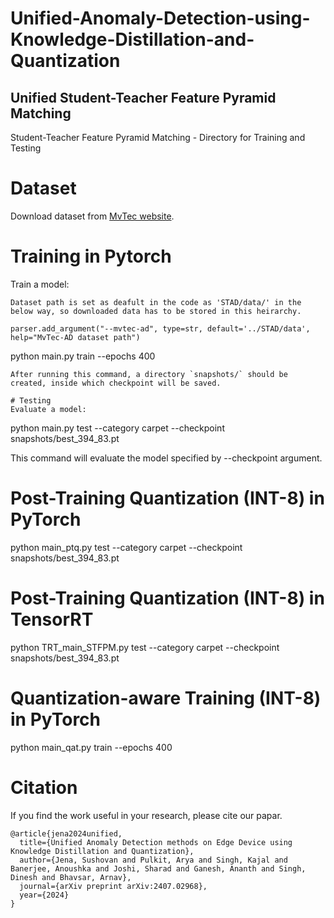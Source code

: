# Unified-Anomaly-Detection-using-Knowledge-Distillation-and-Quantization

## Unified Student-Teacher Feature Pyramid Matching 
Student-Teacher Feature Pyramid Matching - Directory for Training and Testing
# Dataset
Download dataset from [MvTec website](https://www.mvtec.com/company/research/datasets/mvtec-ad/).

# Training in Pytorch
Train a model:
```
Dataset path is set as deafult in the code as 'STAD/data/' in the below way, so downloaded data has to be stored in this heirarchy.

parser.add_argument("--mvtec-ad", type=str, default='../STAD/data', help="MvTec-AD dataset path")
``` 
python main.py train --epochs 400
```
After running this command, a directory `snapshots/` should be created, inside which checkpoint will be saved.

# Testing
Evaluate a model:
```
python main.py test --category carpet --checkpoint snapshots/best_394_83.pt

This command will evaluate the model specified by --checkpoint argument. 

# Post-Training Quantization (INT-8) in PyTorch
python main_ptq.py test --category carpet --checkpoint snapshots/best_394_83.pt

# Post-Training Quantization (INT-8) in TensorRT
python TRT_main_STFPM.py test --category carpet --checkpoint snapshots/best_394_83.pt

# Quantization-aware Training (INT-8) in PyTorch

python main_qat.py train --epochs 400

# Citation

If you find the work useful in your research, please cite our papar.
```
@article{jena2024unified,
  title={Unified Anomaly Detection methods on Edge Device using Knowledge Distillation and Quantization},
  author={Jena, Sushovan and Pulkit, Arya and Singh, Kajal and Banerjee, Anoushka and Joshi, Sharad and Ganesh, Ananth and Singh, Dinesh and Bhavsar, Arnav},
  journal={arXiv preprint arXiv:2407.02968},
  year={2024}
}
```
